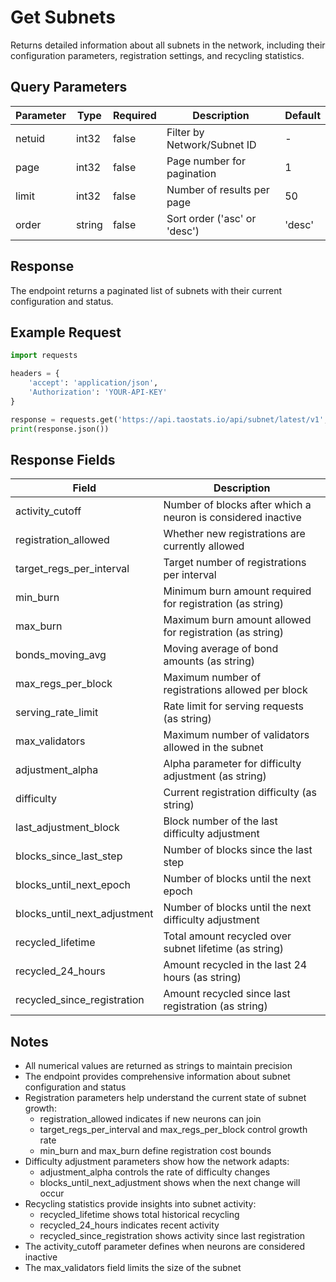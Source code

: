 # Get Subnets

Returns detailed information about all subnets in the network, including their configuration parameters, registration settings, and recycling statistics.

## Query Parameters
| Parameter | Type | Required | Description | Default |
|-----------|------|----------|-------------|---------|
| netuid | int32 | false | Filter by Network/Subnet ID | - |
| page | int32 | false | Page number for pagination | 1 |
| limit | int32 | false | Number of results per page | 50 |
| order | string | false | Sort order ('asc' or 'desc') | 'desc' |

## Response
The endpoint returns a paginated list of subnets with their current configuration and status.

## Example Request

```python
import requests

headers = {
    'accept': 'application/json',
    'Authorization': 'YOUR-API-KEY'
}

response = requests.get('https://api.taostats.io/api/subnet/latest/v1', headers=headers)
print(response.json())
```

## Response Fields
| Field | Description |
|-------|-------------|
| activity_cutoff | Number of blocks after which a neuron is considered inactive |
| registration_allowed | Whether new registrations are currently allowed |
| target_regs_per_interval | Target number of registrations per interval |
| min_burn | Minimum burn amount required for registration (as string) |
| max_burn | Maximum burn amount allowed for registration (as string) |
| bonds_moving_avg | Moving average of bond amounts (as string) |
| max_regs_per_block | Maximum number of registrations allowed per block |
| serving_rate_limit | Rate limit for serving requests (as string) |
| max_validators | Maximum number of validators allowed in the subnet |
| adjustment_alpha | Alpha parameter for difficulty adjustment (as string) |
| difficulty | Current registration difficulty (as string) |
| last_adjustment_block | Block number of the last difficulty adjustment |
| blocks_since_last_step | Number of blocks since the last step |
| blocks_until_next_epoch | Number of blocks until the next epoch |
| blocks_until_next_adjustment | Number of blocks until the next difficulty adjustment |
| recycled_lifetime | Total amount recycled over subnet lifetime (as string) |
| recycled_24_hours | Amount recycled in the last 24 hours (as string) |
| recycled_since_registration | Amount recycled since last registration (as string) |

## Notes
- All numerical values are returned as strings to maintain precision
- The endpoint provides comprehensive information about subnet configuration and status
- Registration parameters help understand the current state of subnet growth:
  - registration_allowed indicates if new neurons can join
  - target_regs_per_interval and max_regs_per_block control growth rate
  - min_burn and max_burn define registration cost bounds
- Difficulty adjustment parameters show how the network adapts:
  - adjustment_alpha controls the rate of difficulty changes
  - blocks_until_next_adjustment shows when the next change will occur
- Recycling statistics provide insights into subnet activity:
  - recycled_lifetime shows total historical recycling
  - recycled_24_hours indicates recent activity
  - recycled_since_registration shows activity since last registration
- The activity_cutoff parameter defines when neurons are considered inactive
- The max_validators field limits the size of the subnet 